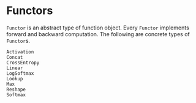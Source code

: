 # Functors

`Functor` is an abstract type of function object.
Every `Functor` implements forward and backward computation.
The following are concrete types of `Functor`s.

```@docs
Activation
Concat
CrossEntropy
Linear
LogSoftmax
Lookup
Max
Reshape
Softmax
```
